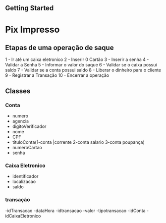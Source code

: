 ## Getting Started

# Pix Impresso
## Etapas de uma operação de saque
 
 
1 - Ir até um caixa eletronico
2 - Inserir 0 Cartão
3 - Inserir a senha
4 - Validar a Senha
5 - Informar o valor do saque
6 - Validar se o caixa possui saldo
7 - Validar se a conta possui saldo
8 - Liberar o dinheiro para o cliente
9 - Registrar a Transação
10 - Encerrar a operação
 
 
## Classes
 
 
### Conta
- numero
- agencia
- digitoVerificador
- nome
- CPF
- tituloConta(1-conta |corrente 2-conta salario 3-conta poupança)
- numeroCartao
- senha
 
### Caixa Eletronico
- identificador
- localizacao
- saldo


### transação
-idTransacao
-dataHora
-idtransacao 
-valor
-tipotransacao
-idConta
-idCaixaEletronico



